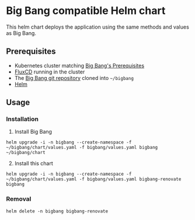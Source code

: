 # Big Bang compatible Helm chart

This helm chart deploys the application using the same methods and values as Big Bang.

## Prerequisites

- Kubernetes cluster matching [Big Bang's Prerequisites](https://repo1.dso.mil/platform-one/big-bang/bigbang/-/tree/master/docs/guides/prerequisites)
- [FluxCD](https://fluxcd.io/) running in the cluster
- The [Big Bang git repository](https://repo1.dso.mil/platform-one/big-bang/bigbang) cloned into `~/bigbang`
- [Helm](https://helm.sh/docs/intro/install/)

## Usage

### Installation

1. Install Big Bang

```helm upgrade -i -n bigbang --create-namespace -f ~/bigbang/chart/values.yaml -f bigbang/values.yaml bigbang ~/bigbang/chart```

2. Install this chart

```helm upgrade -i -n bigbang --create-namespace -f ~/bigbang/chart/values.yaml -f bigbang/values.yaml bigbang-renovate bigbang```

### Removal

```helm delete -n bigbang bigbang-renovate```

